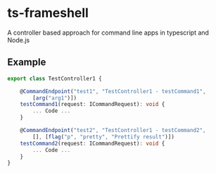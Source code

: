 # ts-frameshell
A controller based approach for command line apps in typescript and Node.js

## Example
```typescript
export class TestController1 {

    @CommandEndpoint("test1", "TestController1 - testCommand1",
        [arg("arg1")])
    testCommand1(request: ICommandRequest): void {
        ... Code ...
    }

    @CommandEndpoint("test2", "TestController1 - testCommand2",
        [], [flag("p", "pretty", "Prettify result")])
    testCommand2(request: ICommandRequest): void {
        ... Code ...
    }
}
```
